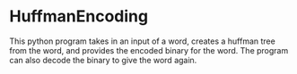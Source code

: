 # HuffmanEncoding

This python program takes in an input of a word, creates a huffman tree from the word, and provides the encoded binary for the word. The program can also decode the binary to give the word again.
